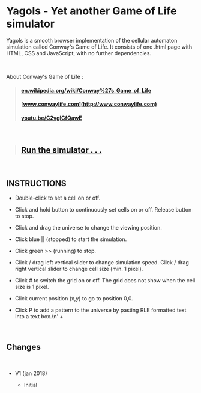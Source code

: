 # Yagols - Yet another Game of Life simulator

Yagols is a smooth browser implementation of the cellular automaton simulation called Conway's Game of Life.
It consists of one .html page with HTML, CSS and JavaScript, with no further dependencies.

<br> 

About Conway's Game of Life :

>#### [en.wikipedia.org/wiki/Conway%27s_Game_of_Life](https://en.wikipedia.org/wiki/Conway%27s_Game_of_Life)
>#### [www.conwaylife.com](http://www.conwaylife.com)
>#### [youtu.be/C2vgICfQawE](https://youtu.be/C2vgICfQawE)

<br>

>## [Run the simulator . . .](http://erps.me/Yagols)


<br>

## INSTRUCTIONS

  * Double-click to set a cell on or off.
  
  * Click and hold button to continuously set cells on or off.
    Release button to stop.
    
  * Click and drag the universe to change the viewing position.
  
  * Click blue || (stopped) to start the simulation.
  
  * Click green >> (running) to stop.
  
  * Click / drag left vertical slider to change simulation speed.
    Click / drag right vertical slider to change cell size (min. 1 pixel).
    
  * Click # to switch the grid on or off.
    The grid does not show when the cell size is 1 pixel.
    
  * Click current position (x,y) to go to position 0,0.
  
  * Click P to add a pattern to the universe by pasting RLE formatted
    text into a text box.\n' +

<br>

## Changes

<br>

* V1 (jan 2018)
  
  * Initial


